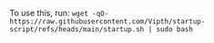 To use this, run:
 `wget -qO- https://raw.githubusercontent.com/Vipth/startup-script/refs/heads/main/startup.sh | sudo bash`
